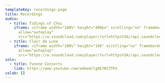 ```yaml
---
templateKey: recordings-page
title: Recordings
audio:
  - title: Tidings of Choi
    iframe: <iframe width="100%" height="400px" scrolling="no" frameborder="no"
      allow="autoplay"
      src="https://w.soundcloud.com/player/?url=https%3A//api.soundcloud.com/playlists/908594965&color=%23ff5500&auto_play=false&hide_related=false&show_comments=true&show_user=true&show_reposts=false&show_teaser=true"></iframe>
  - title: Clair de Lune
    iframe: <iframe width="100%" height="166" scrolling="no" frameborder="no"
      allow="autoplay"
      src="https://w.soundcloud.com/player/?url=https%3A//api.soundcloud.com/tracks/702037582&color=%23ff5500&auto_play=false&hide_related=false&show_comments=true&show_user=true&show_reposts=false&show_teaser=true"></iframe>
solo:
  - title: Yvonne Concerts
    link: https://www.youtube.com/embed/lg0E7N7ZTP4
colab: []
---
```

